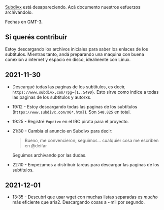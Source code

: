 [Subdivx](https://subdivx.com) está desapareciendo. Acá documento nuestros esfuerzos archivándolo.

Fechas en GMT-3.

## Si querés contribuir

Estoy descargando los archivos iniciales para saber los enlaces de los subtítulos. Mientras tanto, andá preparando una maquina con buena conexión a internet y espacio en disco, idealmente con Linux.

## 2021-11-30

-   Descargué todas las paginas de los subtítulos, es decir, `https://www.subdivx.com/?pg={1..5490}`. Esto sirve como indice a todas las paginas de los subtítulos y autorxs.
-   19:12 - Estoy descargando todas las paginas de los subtítulos (`https://www.subdivx.com/X6*.html`). Son `548.825` en total.
-   19:25 - Registré `#updivx` en el IRC pirata para el proyecto.
-   21:30 - Cambia el anuncio en Subdivx para decir:

    > Bueno, me convencieron, seguimos... cualquier cosa me escriben en @deifar

    Seguimos archivando por las dudas.
-   22:10 - Empezamos a distribuir tareas para descargar las paginas de los subtítulos.

## 2021-12-01

-   13:35 - Descubrí que usar wget con muchas listas separadas es _mucho_ más eficiente que aria2. Descargando cosas a ~mil por segundo.
